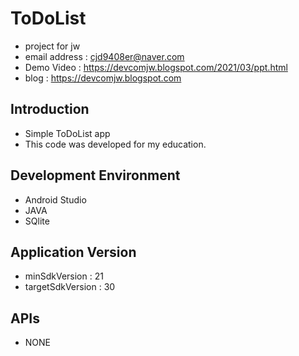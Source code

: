 # ToDoList
- project for jw <br />
- email address : cjd9408er@naver.com <br />
- Demo Video : https://devcomjw.blogspot.com/2021/03/ppt.html <br />
- blog : https://devcomjw.blogspot.com <br />

## Introduction
- Simple ToDoList app
- This code was developed for my education.

## Development Environment
- Android Studio
- JAVA
- SQlite

## Application Version
- minSdkVersion : 21
- targetSdkVersion : 30

## APIs
- NONE
